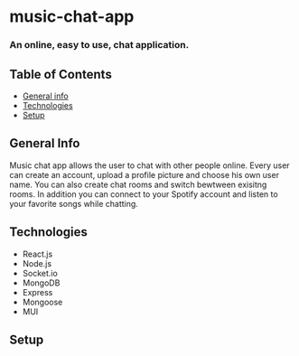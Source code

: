 # music-chat-app

### An online, easy to use, chat application.  

## Table of Contents
* [General info](#general-info)
* [Technologies](#technologies)
* [Setup](#setup)

## General Info
Music chat app allows the user to chat with other people online.
Every user can create an account, upload a profile picture and choose his own user name. 
You can also create chat rooms and switch bewtween exisitng rooms.
In addition you can connect to your Spotify account and listen to your favorite songs while chatting.

## Technologies
* React.js
* Node.js
* Socket.io
* MongoDB
* Express
* Mongoose
* MUI

## Setup
